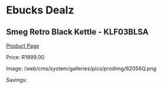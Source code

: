 
# Ebucks Dealz
## Smeg Retro Black Kettle - KLF03BLSA
[Product Page](https://www.ebucks.com/web/shop/productSelected.do?prodId=1231079430&catId=704985963)

Price: R1999.00

Image: /web/cms/system/galleries/pics/prodimg/62056Q.png

Savings: 


	